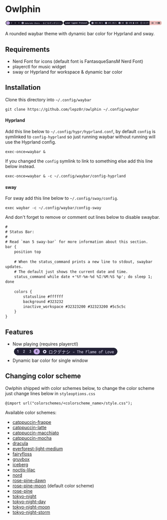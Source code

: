 # Owlphin

![preview](./images/preview.png)

A rounded waybar theme with dynamic bar color for Hyprland and sway.

## Requirements

- Nerd Font for icons (default font is FantasqueSansM Nerd Font)
- playerctl for music widget
- sway or Hyprland for workspace & dynamic bar color

## Installation

Clone this directory into `~/.config/waybar`

```
git clone https://github.com/lepz0r/owlphin ~/.config/waybar
```

#### Hyprland

Add this line below to `~/.config/hypr/hyprland.conf`, by default `config` is symlinked to `config-hyprland` so just running waybar without running will use the Hyprland config.

```
exec-once=waybar &
```

If you changed the `config` symlink to link to something else add this line below instead.

```
exec-once=waybar & -c ~/.config/waybar/config-hyprland
```

#### sway

For sway add this line below to `~/.config/sway/config`.

```
exec waybar -c ~/.config/waybar/config-sway
```

And don't forget to remove or comment out lines below to disable swaybar.

```
#
# Status Bar:
#
# Read `man 5 sway-bar` for more information about this section.
bar {
    position top

    # When the status_command prints a new line to stdout, swaybar updates.
    # The default just shows the current date and time.
    status_command while date +'%Y-%m-%d %I:%M:%S %p'; do sleep 1; done

    colors {
        statusline #ffffff
        background #323232
        inactive_workspace #32323200 #32323200 #5c5c5c
    }
}

```

## Features

- Now playing (requires playerctl)\
  ![mpris](./images/mpris.png)
- Dynamic bar color for single window

## Changing color scheme

Owlphin shipped with color schemes below, to change the color scheme just change lines below in `styleoptions.css`

```
@import url("colorschemes/<colorscheme_name>/style.css");
```

Available color schemes:

- [catppuccin-frappe](https://github.com/catppuccin)
- [catppuccin-latte](https://github.com/catppuccin)
- [catppuccin-macchiato](https://github.com/catppuccin)
- [catppuccin-mocha](https://github.com/catppuccin)
- [dracula](https://draculatheme.com/)
- [everforest-light-medium](https://github.com/sainnhe/everforest)
- [fairyfloss](https://sailorhg.github.io/fairyfloss/)
- [gruvbox](https://github.com/morhetz/gruvbox)
- [iceberg](https://cocopon.github.io/iceberg.vim/)
- [noctis-lilac](https://github.com/liviuschera/noctis)
- [nord](https://www.nordtheme.com/)
- [rose-pine-dawn](https://rosepinetheme.com/)
- [rose-pine-moon](https://rosepinetheme.com/) (default color scheme)
- [rose-pine](https://rosepinetheme.com/)
- [tokyo-night](https://github.com/folke/tokyonight.nvim)
- [tokyo-night-day](https://github.com/folke/tokyonight.nvim)
- [tokyo-night-moon](https://github.com/folke/tokyonight.nvim)
- [tokyo-night-storm](https://github.com/folke/tokyonight.nvim)
